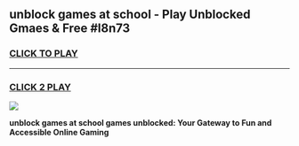 
## unblock games at school - Play Unblocked Gmaes & Free #l8n73
<h3>
<a href="https://premium.freeplayer.one?title=unblock_games_at_school&ref=01M">CLICK TO PLAY</a></h3>
<hr>

<h3>
<a href="https://premium.freeplayer.one?title=unblock_games_at_school&ref=01M">CLICK 2 PLAY</a>
  
</h3>

<a href="https://premium.freeplayer.one?title=unblock_games_at_school&ref=01M"><img src="https://clearcache.store/games.png"></a>


**unblock games at school games unblocked: Your Gateway to Fun and Accessible Online Gaming**
